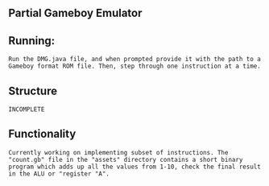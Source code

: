 ## Partial Gameboy Emulator 

## Running:
    Run the DMG.java file, and when prompted provide it with the path to a Gameboy format ROM file. Then, step through one instruction at a time. 

## Structure
    INCOMPLETE

## Functionality
    Currently working on implementing subset of instructions. The "count.gb" file in the "assets" directory contains a short binary program which adds up all the values from 1-10, check the final result in the ALU or "register "A". 